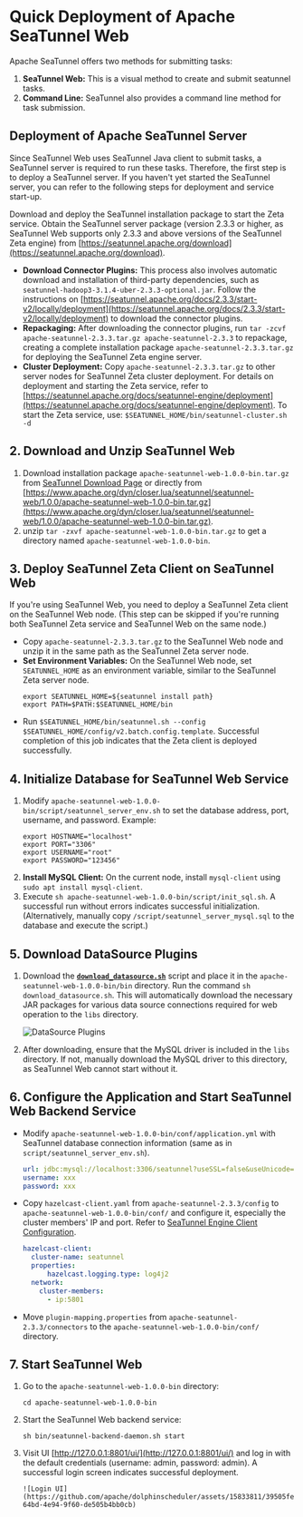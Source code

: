 # Quick Deployment of Apache SeaTunnel Web

Apache SeaTunnel offers two methods for submitting tasks:

1. **SeaTunnel Web:** This is a visual method to create and submit seatunnel tasks.
2. **Command Line:** SeaTunnel also provides a command line method for task submission.

## Deployment of Apache SeaTunnel Server
Since SeaTunnel Web uses SeaTunnel Java client to submit tasks, a SeaTunnel server is required to run these tasks. Therefore, the first step is to deploy a SeaTunnel server. If you haven't yet started the SeaTunnel server, you can refer to the following steps for deployment and service start-up.

Download and deploy the SeaTunnel installation package to start the Zeta service. Obtain the SeaTunnel server package (version 2.3.3 or higher, as SeaTunnel Web supports only 2.3.3 and above versions of the SeaTunnel Zeta engine) from [https://seatunnel.apache.org/download](https://seatunnel.apache.org/download).

- **Download Connector Plugins:** This process also involves automatic download and installation of third-party dependencies, such as `seatunnel-hadoop3-3.1.4-uber-2.3.3-optional.jar`. Follow the instructions on [https://seatunnel.apache.org/docs/2.3.3/start-v2/locally/deployment](https://seatunnel.apache.org/docs/2.3.3/start-v2/locally/deployment) to download the connector plugins.
- **Repackaging:** After downloading the connector plugins, run `tar -zcvf apache-seatunnel-2.3.3.tar.gz apache-seatunnel-2.3.3` to repackage, creating a complete installation package `apache-seatunnel-2.3.3.tar.gz` for deploying the SeaTunnel Zeta engine server.
- **Cluster Deployment:** Copy `apache-seatunnel-2.3.3.tar.gz` to other server nodes for SeaTunnel Zeta cluster deployment. For details on deployment and starting the Zeta service, refer to [https://seatunnel.apache.org/docs/seatunnel-engine/deployment](https://seatunnel.apache.org/docs/seatunnel-engine/deployment). To start the Zeta service, use: `$SEATUNNEL_HOME/bin/seatunnel-cluster.sh -d`


## 2. Download and Unzip SeaTunnel Web

1. Download installation package `apache-seatunnel-web-1.0.0-bin.tar.gz` from [SeaTunnel Download Page](https://seatunnel.apache.org/download) or directly from [https://www.apache.org/dyn/closer.lua/seatunnel/seatunnel-web/1.0.0/apache-seatunnel-web-1.0.0-bin.tar.gz](https://www.apache.org/dyn/closer.lua/seatunnel/seatunnel-web/1.0.0/apache-seatunnel-web-1.0.0-bin.tar.gz).
2. unzip `tar -zxvf apache-seatunnel-web-1.0.0-bin.tar.gz` to get a directory named `apache-seatunnel-web-1.0.0-bin`.

## 3. Deploy SeaTunnel Zeta Client on SeaTunnel Web

If you're using SeaTunnel Web, you need to deploy a SeaTunnel Zeta client on the SeaTunnel Web node. (This step can be skipped if you're running both SeaTunnel Zeta service and SeaTunnel Web on the same node.)
- Copy `apache-seatunnel-2.3.3.tar.gz` to the SeaTunnel Web node and unzip it in the same path as the SeaTunnel Zeta server node.
- **Set Environment Variables:** On the SeaTunnel Web node, set `SEATUNNEL_HOME` as an environment variable, similar to the SeaTunnel Zeta server node.
    ```
    export SEATUNNEL_HOME=${seatunnel install path}
    export PATH=$PATH:$SEATUNNEL_HOME/bin
    ```
- Run `$SEATUNNEL_HOME/bin/seatunnel.sh --config $SEATUNNEL_HOME/config/v2.batch.config.template`. Successful completion of this job indicates that the Zeta client is deployed successfully.


## 4. Initialize Database for SeaTunnel Web Service
1.  Modify `apache-seatunnel-web-1.0.0-bin/script/seatunnel_server_env.sh` to set the database address, port, username, and password. Example:
    ```
    export HOSTNAME="localhost"
    export PORT="3306"
    export USERNAME="root"
    export PASSWORD="123456"
    ```
2. **Install MySQL Client:** On the current node, install `mysql-client` using `sudo apt install mysql-client`.
3. Execute `sh apache-seatunnel-web-1.0.0-bin/script/init_sql.sh`. A successful run without errors indicates successful initialization. (Alternatively, manually copy `/script/seatunnel_server_mysql.sql` to the database and execute the script.)


## 5. Download DataSource Plugins
1. Download the **[`download_datasource.sh`](./download_datasource.sh)** script and place it in the `apache-seatunnel-web-1.0.0-bin/bin` directory. Run the command `sh download_datasource.sh`. This will automatically download the necessary JAR packages for various data source connections required for web operation to the `libs` directory.

   ![DataSource Plugins](https://github.com/apache/seatunnel/assets/15833811/955a5cb9-4dc9-4d21-9e1a-93557e46bcdf)

2. After downloading, ensure that the MySQL driver is included in the `libs` directory. If not, manually download the MySQL driver to this directory, as SeaTunnel Web cannot start without it.


## 6. Configure the Application and Start SeaTunnel Web Backend Service

- Modify `apache-seatunnel-web-1.0.0-bin/conf/application.yml` with SeaTunnel database connection information (same as in `script/seatunnel_server_env.sh`).
    ```yaml
    url: jdbc:mysql://localhost:3306/seatunnel?useSSL=false&useUnicode=true&characterEncoding=utf-8&allowMultiQueries=true&allowPublicKeyRetrieval=true
    username: xxx
    password: xxx
    ```
- Copy `hazelcast-client.yaml` from `apache-seatunnel-2.3.3/config` to `apache-seatunnel-web-1.0.0-bin/conf/` and configure it, especially the cluster members' IP and port. Refer to [SeaTunnel Engine Client Configuration](https://seatunnel.apache.org/docs/seatunnel-engine/deployment#6-config-seatunnel-engine-client).
    ```yaml
    hazelcast-client:
      cluster-name: seatunnel
      properties:
          hazelcast.logging.type: log4j2
      network:
        cluster-members:
          - ip:5801
    ```
- Move `plugin-mapping.properties` from `apache-seatunnel-2.3.3/connectors` to the `apache-seatunnel-web-1.0.0-bin/conf/` directory.


## 7. Start SeaTunnel Web

1. Go to the `apache-seatunnel-web-1.0.0-bin` directory:
    ```
    cd apache-seatunnel-web-1.0.0-bin
    ```
2. Start the SeaTunnel Web backend service:
    ```
    sh bin/seatunnel-backend-daemon.sh start
    ```
3. Visit UI [http://127.0.0.1:8801/ui/](http://127.0.0.1:8801/ui/) and log in with the default credentials (username: admin, password: admin). A successful login screen indicates successful deployment.
    ```
    ![Login UI](https://github.com/apache/dolphinscheduler/assets/15833811/39505fec-64bd-4e94-9f60-de505b4bb0cb)

    ```

